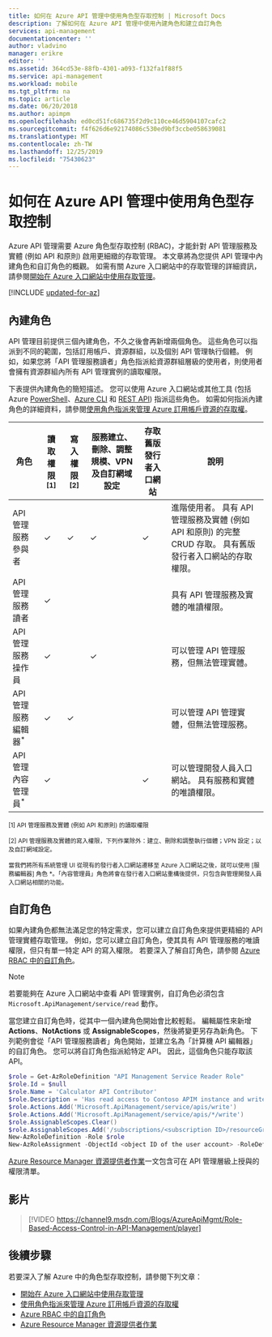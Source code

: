 ```yaml
---
title: 如何在 Azure API 管理中使用角色型存取控制 | Microsoft Docs
description: 了解如何在 Azure API 管理中使用內建角色和建立自訂角色
services: api-management
documentationcenter: ''
author: vladvino
manager: erikre
editor: ''
ms.assetid: 364cd53e-88fb-4301-a093-f132fa1f88f5
ms.service: api-management
ms.workload: mobile
ms.tgt_pltfrm: na
ms.topic: article
ms.date: 06/20/2018
ms.author: apimpm
ms.openlocfilehash: ed0cd51fc686735f2d9c110ce46d5904107cafc2
ms.sourcegitcommit: f4f626d6e92174086c530ed9bf3ccbe058639081
ms.translationtype: MT
ms.contentlocale: zh-TW
ms.lasthandoff: 12/25/2019
ms.locfileid: "75430623"
---
```

# <a name="how-to-use-role-based-access-control-in-azure-api-management"></a>如何在 Azure API 管理中使用角色型存取控制

Azure API 管理需要 Azure 角色型存取控制 (RBAC)，才能針對 API 管理服務及實體 (例如 API 和原則) 啟用更細緻的存取管理。 本文章將為您提供 API 管理中內建角色和自訂角色的概觀。 如需有關 Azure 入口網站中的存取管理的詳細資訊，請參閱[開始在 Azure 入口網站中使用存取管理](https://azure.microsoft.com/documentation/articles/role-based-access-control-what-is/)。

[!INCLUDE [updated-for-az](../../includes/updated-for-az.md)]

## <a name="built-in-roles"></a>內建角色

API 管理目前提供三個內建角色，不久之後會再新增兩個角色。 這些角色可以指派到不同的範圍，包括訂用帳戶、資源群組，以及個別 API 管理執行個體。 例如，如果您將「API 管理服務讀者」角色指派給資源群組層級的使用者，則使用者會擁有資源群組內所有 API 管理實例的讀取權限。 

下表提供內建角色的簡短描述。 您可以使用 Azure 入口網站或其他工具 (包括 Azure [PowerShell](https://docs.microsoft.com/azure/role-based-access-control/role-assignments-powershell)、[Azure CLI](https://docs.microsoft.com/azure/role-based-access-control/role-assignments-cli) 和 [REST API](https://docs.microsoft.com/azure/role-based-access-control/role-assignments-rest)) 指派這些角色。 如需如何指派內建角色的詳細資料，請參閱[使用角色指派來管理 Azure 訂用帳戶資源的存取權](https://docs.microsoft.com/azure/role-based-access-control/role-assignments-portal)。

| 角色          | 讀取權限<sup>[1]</sup> | 寫入權限<sup>[2]</sup> | 服務建立、刪除、調整規模、VPN 及自訂網域設定 | 存取舊版發行者入口網站 | 說明
| ------------- | ---- | ---- | ---- | ---- | ---- 
| API 管理服務參與者 | ✓ | ✓ | ✓ | ✓ | 進階使用者。 具有 API 管理服務及實體 (例如 API 和原則) 的完整 CRUD 存取。 具有舊版發行者入口網站的存取權限。 |
| API 管理服務讀者 | ✓ | | || 具有 API 管理服務及實體的唯讀權限。 |
| API 管理服務操作員 | ✓ | | ✓ | | 可以管理 API 管理服務，但無法管理實體。|
| API 管理服務編輯器<sup>*</sup> | ✓ | ✓ | |  | 可以管理 API 管理實體，但無法管理服務。|
| API 管理內容管理員<sup>*</sup> | ✓ | | | ✓ | 可以管理開發人員入口網站。 具有服務和實體的唯讀權限。|

<sup>[1] API 管理服務及實體 (例如 API 和原則) 的讀取權限</sup>

<sup>[2] API 管理服務及實體的寫入權限，下列作業除外：建立、刪除和調整執行個體；VPN 設定；以及自訂網域設定。</sup>

<sup>當我們將所有系統管理 UI 從現有的發行者入口網站遷移至 Azure 入口網站之後，就可以使用 [服務編輯器] 角色 \*。「內容管理員」角色將會在發行者入口網站重構後提供，只包含與管理開發人員入口網站相關的功能。</sup>  

## <a name="custom-roles"></a>自訂角色

如果內建角色都無法滿足您的特定需求，您可以建立自訂角色來提供更精細的 API 管理實體存取管理。 例如，您可以建立自訂角色，使其具有 API 管理服務的唯讀權限，但只有單一特定 API 的寫入權限。 若要深入了解自訂角色，請參閱 [Azure RBAC 中的自訂角色](https://docs.microsoft.com/azure/role-based-access-control/custom-roles)。 

> [!NOTE]
> 若要能夠在 Azure 入口網站中查看 API 管理實例，自訂角色必須包含 ```Microsoft.ApiManagement/service/read``` 動作。

當您建立自訂角色時，從其中一個內建角色開始會比較輕鬆。 編輯屬性來新增 **Actions**、**NotActions** 或 **AssignableScopes**，然後將變更另存為新角色。 下列範例會從「API 管理服務讀者」角色開始，並建立名為「計算機 API 編輯器」的自訂角色。 您可以將自訂角色指派給特定 API。 因此，這個角色只能存取該 API。 

```powershell
$role = Get-AzRoleDefinition "API Management Service Reader Role"
$role.Id = $null
$role.Name = 'Calculator API Contributor'
$role.Description = 'Has read access to Contoso APIM instance and write access to the Calculator API.'
$role.Actions.Add('Microsoft.ApiManagement/service/apis/write')
$role.Actions.Add('Microsoft.ApiManagement/service/apis/*/write')
$role.AssignableScopes.Clear()
$role.AssignableScopes.Add('/subscriptions/<subscription ID>/resourceGroups/<resource group name>/providers/Microsoft.ApiManagement/service/<service name>/apis/<api ID>')
New-AzRoleDefinition -Role $role
New-AzRoleAssignment -ObjectId <object ID of the user account> -RoleDefinitionName 'Calculator API Contributor' -Scope '/subscriptions/<subscription ID>/resourceGroups/<resource group name>/providers/Microsoft.ApiManagement/service/<service name>/apis/<api ID>'
```

[Azure Resource Manager 資源提供者作業](../role-based-access-control/resource-provider-operations.md#microsoftapimanagement)一文包含可在 API 管理層級上授與的權限清單。

## <a name="video"></a>影片


> [!VIDEO https://channel9.msdn.com/Blogs/AzureApiMgmt/Role-Based-Access-Control-in-API-Management/player]
>
>

## <a name="next-steps"></a>後續步驟

若要深入了解 Azure 中的角色型存取控制，請參閱下列文章：
  * [開始在 Azure 入口網站中使用存取管理](../role-based-access-control/overview.md)
  * [使用角色指派來管理 Azure 訂用帳戶資源的存取權](../role-based-access-control/role-assignments-portal.md)
  * [Azure RBAC 中的自訂角色](../role-based-access-control/custom-roles.md)
  * [Azure Resource Manager 資源提供者作業](../role-based-access-control/resource-provider-operations.md#microsoftapimanagement)
